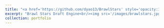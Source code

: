```yaml
---
title: "<a href='https://github.com/dyao13/BrawlStars' style='opacity:1;'>Brawl Stars Draft Engine</a>"
excerpt: "Brawl Stars Draft Engine<br/><img src='/images/brawlstars.jpg'>"
collection: portfolio
---
```

